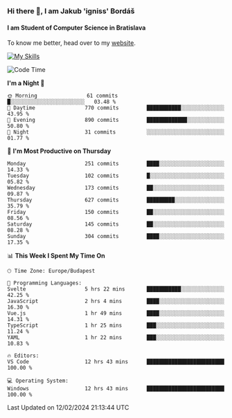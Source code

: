 ### Hi there 👋, I am Jakub 'igniss' Bordáš

#### I am Student of Computer Science in Bratislava
To know me better, head over to my [website](https://bordas.sk).

[![My Skills](https://skillicons.dev/icons?i=js,html,css,figma,svelte,java,kotlin,python,postgresql,typescript,nest,nodejs)](https://bordas.sk)


<!--START_SECTION:waka-->
![Code Time](http://img.shields.io/badge/Code%20Time-1%2C404%20hrs%208%20mins-blue)

**I'm a Night 🦉** 

```text
🌞 Morning                61 commits          █░░░░░░░░░░░░░░░░░░░░░░░░   03.48 % 
🌆 Daytime                770 commits         ███████████░░░░░░░░░░░░░░   43.95 % 
🌃 Evening                890 commits         █████████████░░░░░░░░░░░░   50.80 % 
🌙 Night                  31 commits          ░░░░░░░░░░░░░░░░░░░░░░░░░   01.77 % 
```
📅 **I'm Most Productive on Thursday** 

```text
Monday                   251 commits         ████░░░░░░░░░░░░░░░░░░░░░   14.33 % 
Tuesday                  102 commits         █░░░░░░░░░░░░░░░░░░░░░░░░   05.82 % 
Wednesday                173 commits         ██░░░░░░░░░░░░░░░░░░░░░░░   09.87 % 
Thursday                 627 commits         █████████░░░░░░░░░░░░░░░░   35.79 % 
Friday                   150 commits         ██░░░░░░░░░░░░░░░░░░░░░░░   08.56 % 
Saturday                 145 commits         ██░░░░░░░░░░░░░░░░░░░░░░░   08.28 % 
Sunday                   304 commits         ████░░░░░░░░░░░░░░░░░░░░░   17.35 % 
```


📊 **This Week I Spent My Time On** 

```text
🕑︎ Time Zone: Europe/Budapest

💬 Programming Languages: 
Svelte                   5 hrs 22 mins       ███████████░░░░░░░░░░░░░░   42.25 % 
JavaScript               2 hrs 4 mins        ████░░░░░░░░░░░░░░░░░░░░░   16.30 % 
Vue.js                   1 hr 49 mins        ████░░░░░░░░░░░░░░░░░░░░░   14.31 % 
TypeScript               1 hr 25 mins        ███░░░░░░░░░░░░░░░░░░░░░░   11.24 % 
YAML                     1 hr 22 mins        ███░░░░░░░░░░░░░░░░░░░░░░   10.83 % 

🔥 Editors: 
VS Code                  12 hrs 43 mins      █████████████████████████   100.00 % 

💻 Operating System: 
Windows                  12 hrs 43 mins      █████████████████████████   100.00 % 
```


 Last Updated on 12/02/2024 21:13:44 UTC
<!--END_SECTION:waka-->

